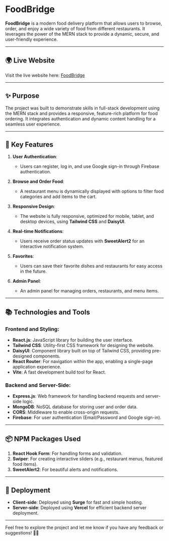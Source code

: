 # FoodBridge

**FoodBridge** is a modern food delivery platform that allows users to browse, order, and enjoy a wide variety of food from different restaurants. It leverages the power of the MERN stack to provide a dynamic, secure, and user-friendly experience.

---

## 🌍 Live Website  
Visit the live website here: [FoodBridge](https://alabiranik-food-bridge.surge.sh/)

---

## ✨ Purpose  
The project was built to demonstrate skills in full-stack development using the MERN stack and provides a responsive, feature-rich platform for food ordering. It integrates authentication and dynamic content handling for a seamless user experience.

---

## 🔑 Key Features  
1. **User Authentication**:  
   - Users can register, log in, and use Google sign-in through Firebase authentication.

2. **Browse and Order Food**:  
   - A restaurant menu is dynamically displayed with options to filter food categories and add items to the cart.

3. **Responsive Design**:  
   - The website is fully responsive, optimized for mobile, tablet, and desktop devices, using **Tailwind CSS** and **DaisyUI**.

4. **Real-time Notifications**:  
   - Users receive order status updates with **SweetAlert2** for an interactive notification system.

5. **Favorites**:  
   - Users can save their favorite dishes and restaurants for easy access in the future.

6. **Admin Panel**:  
   - An admin panel for managing orders, restaurants, and menu items.

---

## 📚 Technologies and Tools  

### Frontend and Styling:  
- **React.js**: JavaScript library for building the user interface.  
- **Tailwind CSS**: Utility-first CSS framework for designing the website.  
- **DaisyUI**: Component library built on top of Tailwind CSS, providing pre-designed components.  
- **React Router**: For navigation within the app, enabling a single-page application experience.  
- **Vite**: A fast development build tool for React.

### Backend and Server-Side:  
- **Express.js**: Web framework for handling backend requests and server-side logic.  
- **MongoDB**: NoSQL database for storing user and order data.  
- **CORS**: Middleware to enable cross-origin requests.  
- **Firebase**: For user authentication (Email/Password and Google sign-in).

---

## 📦 NPM Packages Used  
1. **React Hook Form**: For handling forms and validation.  
2. **Swiper**: For creating interactive sliders (e.g., restaurant menus, featured food items).  
3. **SweetAlert2**: For beautiful alerts and notifications.  

---

## 🚀 Deployment  
- **Client-side**: Deployed using **Surge** for fast and simple hosting.  
- **Server-side**: Deployed using **Vercel** for efficient backend server deployment.

---

Feel free to explore the project and let me know if you have any feedback or suggestions! 🍔🍕
